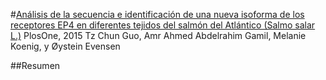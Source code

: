 #[Análisis de la secuencia e identificación de una nueva isoforma de los receptores EP4 en diferentes tejidos del salmón del Atlántico (Salmo salar L.)](http://www.ncbi.nlm.nih.gov/pmc/articles/PMC4383505/)
PlosOne, 2015
Tz Chun Guo, Amr Ahmed Abdelrahim Gamil, Melanie Koenig, y Øystein Evensen

##Resumen
